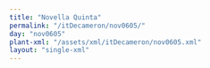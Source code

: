 ```yaml
---
title: "Novella Quinta"
permalink: "/itDecameron/nov0605/"
day: "nov0605"
plant-xml: "/assets/xml/itDecameron/nov0605.xml"
layout: "single-xml"
---
```

